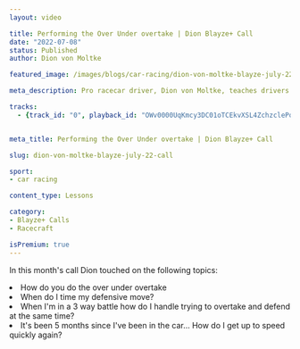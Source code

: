 ```yaml
---
layout: video

title: Performing the Over Under overtake | Dion Blayze+ Call
date: "2022-07-08"
status: Published
author: Dion von Moltke

featured_image: /images/blogs/car-racing/dion-von-moltke-blayze-july-22-call.jpg

meta_description: Pro racecar driver, Dion von Moltke, teaches drivers how to do the over under overtake and other general racecraft lessons.

tracks:
  - {track_id: "0", playback_id: "OWv0000UqKmcy3DC01oTCEkvXSL4ZchzclePqfsIwrxpsA", lesson_name: "Performing the Over Under overtake | Dion Blayze+ Call", lesson_desc: "Pro racecar driver, Dion von Moltke, teaches drivers how to do the over under overtake and other general racecraft lessons."}


meta_title: Performing the Over Under overtake | Dion Blayze+ Call

slug: dion-von-moltke-blayze-july-22-call

sport:
- car racing

content_type: Lessons

category:
- Blayze+ Calls
- Racecraft

isPremium: true
---
```


In this month's call Dion touched on the following topics:

<li>How do you do the over under overtake</li>
<li>When do I time my defensive move?</li>
<li>When I'm in a 3 way battle how do I handle trying to overtake and defend at the same time?</li>
<li>It's been 5 months since I've been in the car... How do I get up to speed quickly again?</li>